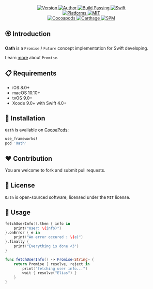 
<p align="center">
  <!-- <img src="./Assets/Oath.png" alt="Oath"> -->
  <br/><a href="https://cocoapods.org/pods/Oath">
  <img alt="Version" src="https://img.shields.io/badge/version-1.0.0-brightgreen.svg">
  <img alt="Author" src="https://img.shields.io/badge/author-Meniny-blue.svg">
  <img alt="Build Passing" src="https://img.shields.io/badge/build-passing-brightgreen.svg">
  <img alt="Swift" src="https://img.shields.io/badge/swift-4.0%2B-orange.svg">
  <br/>
  <img alt="Platforms" src="https://img.shields.io/badge/platform-macOS%20%7C%20iOS%20%7C%20tvOS-lightgrey.svg">
  <img alt="MIT" src="https://img.shields.io/badge/license-MIT-blue.svg">
  <br/>
  <img alt="Cocoapods" src="https://img.shields.io/badge/cocoapods-compatible-brightgreen.svg">
  <img alt="Carthage" src="https://img.shields.io/badge/carthage-working%20on-red.svg">
  <img alt="SPM" src="https://img.shields.io/badge/swift%20package%20manager-compatible-brightgreen.svg">
  </a>
</p>

## 🏵 Introduction

**Oath** is a `Promise` / `Future` concept implementation for Swift developing.

Learn [more](https://developer.mozilla.org/docs/Web/JavaScript/Reference/Global_Objects/Promise) about `Promise`.

## 📋 Requirements

- iOS 8.0+
- macOS 10.10+
- tvOS 9.0+
- Xcode 9.0+ with Swift 4.0+

## 📲 Installation

`Oath` is available on [CocoaPods](https://cocoapods.org):

```ruby
use_frameworks!
pod 'Oath'
```

## ❤️ Contribution

You are welcome to fork and submit pull requests.

## 🔖 License

`Oath` is open-sourced software, licensed under the `MIT` license.

## 💫 Usage

```swift
fetchUserInfo().then { info in
    print("User: \(info)")
}.onError { e in
    print("An error occured : \(e)")
}.finally {
    print("Everything is done <3")
}
```

```swift
func fetchUserInfo() -> Promise<String> {
    return Promise { resolve, reject in
        print("fetching user info...")
        wait { resolve("Elias") }
    }
}
```
